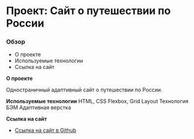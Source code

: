 # Проект: Сайт о путешествии по России

### Обзор
* О проекте
* Используемые технологии
* Ссылка на сайт

**О проекте**

Одностраничный адаптивный сайт о путешествии по России. 

**Используемые технологии**
HTML, CSS
Flexbox, Grid Layout
Технология БЭМ
Адаптивная верстка

**Ссылка на сайт**

* [Ссылка на сайт в Github](https://mikhail-batakov.github.io/russian-travel/)